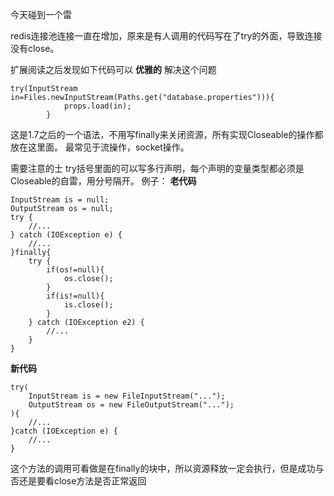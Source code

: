 
今天碰到一个雷

redis连接池连接一直在增加，原来是有人调用的代码写在了try的外面，导致连接没有close。

扩展阅读之后发现如下代码可以 **优雅的** 解决这个问题
```
try(InputStream in=Files.newInputStream(Paths.get("database.properties"))){
			props.load(in);
		}
```
这是1.7之后的一个语法，不用写finally来关闭资源，所有实现Closeable的操作都放在这里面。
最常见于流操作，socket操作。

需要注意的士 try括号里面的可以写多行声明，每个声明的变量类型都必须是Closeable的自雷，用分号隔开。
例子：
**老代码**

```
InputStream is = null;
OutputStream os = null;
try {
	//...
} catch (IOException e) {
	//...
}finally{
	try {
		if(os!=null){
			os.close();
		}
		if(is!=null){
			is.close();
		}
	} catch (IOException e2) {
		//...
	}
}
```

**新代码**

```
try(
	InputStream is = new FileInputStream("...");
	OutputStream os = new FileOutputStream("...");
){
	//...
}catch (IOException e) {
	//...
}
```
这个方法的调用可看做是在finally的块中，所以资源释放一定会执行，但是成功与否还是要看close方法是否正常返回